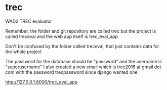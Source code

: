 # trec
WAD2 TREC evaluator

Remember, the folder and git repository are called trec but the project is called treceval
and the web app itself is trec_eval_app

Don't be confused by the folder called treceval, that just contains data for the whole project

The password for the database should be "password" and the username is "superusername"
I also created a new email which is trec2016 at gmail dot com with the password trecpassword since django wanted one

http://127.0.0.1:8000/trec_eval_app